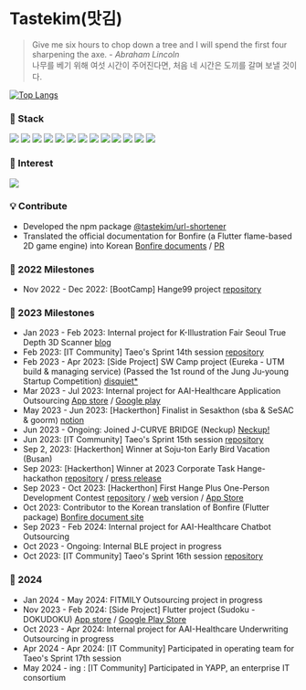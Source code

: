 # Tastekim(맛김)
> Give me six hours to chop down a tree and I will spend the first four sharpening the axe. - _Abraham Lincoln_
> <br>
> 나무를 베기 위해 여섯 시간이 주어진다면, 처음 네 시간은 도끼를 갈며 보낼 것이다.


[![Top Langs](https://github-readme-stats.vercel.app/api/top-langs/?username=tastekim&hide=javascript,html,ruby,objective-c,python,swift,procfile,dockerfile,shell,css&langs_count=10&layout=compact)]()

### 🔨 Stack
<img src="https://img.shields.io/badge/javascript-F7DF1E?style=for-the-badge&logo=javascript&logoColor=black"> <img src="https://img.shields.io/badge/typescript-3178C6?style=for-the-badge&logo=typescript&logoColor=white"> <img src="https://img.shields.io/badge/node.js-339933?style=for-the-badge&logo=Node.js&logoColor=white">
 <img src="https://img.shields.io/badge/express-000000?style=for-the-badge&logo=express&logoColor=white"> <img src="https://img.shields.io/badge/koa-33333D?style=for-the-badge&logo=koa&logoColor=white"> <img src="https://img.shields.io/badge/fastify-000000?style=for-the-badge&logo=fastify&logoColor=white"> <img src="https://img.shields.io/badge/amazonaws-232F3E?style=for-the-badge&logo=amazonaws&logoColor=white"> <img src="https://img.shields.io/badge/firebase-FFCA28?style=for-the-badge&logo=firebase&logoColor=white"> <img src="https://img.shields.io/badge/flutter-02569B?style=for-the-badge&logo=flutter&logoColor=white"> <img src="https://img.shields.io/badge/GCP-4285F4?style=for-the-badge&logo=googlecloud&logoColor=white"> <img src="https://img.shields.io/badge/PostgreSQL-4169E1?style=for-the-badge&logo=postgresql&logoColor=white"> <img src="https://img.shields.io/badge/MySQL-4479A1?style=for-the-badge&logo=mysql&logoColor=white"> <img src="https://img.shields.io/badge/MongoDB-47A248?style=for-the-badge&logo=mongodb&logoColor=white">

### 👀 Interest
<img src="https://img.shields.io/badge/Golang-00ADD8?style=for-the-badge&logo=go&logoColor=white">

### 💡 Contribute
* Developed the npm package [@tastekim/url-shortener](https://www.npmjs.com/package/@tastekim/url-shortener)
* Translated the official documentation for Bonfire (a Flutter flame-based 2D game engine) into Korean [Bonfire documents](https://github.com/bonfire-engine/bonfire-engine.github.io) / [PR](https://github.com/bonfire-engine/bonfire-engine.github.io/pull/11)

### 👣 2022 Milestones
- Nov 2022 - Dec 2022: [BootCamp] Hange99 project [repository](https://github.com/tastekim/WeAllLie-BE)

### 👣 2023 Milestones
- Jan 2023 - Feb 2023: Internal project for K-Illustration Fair Seoul True Depth 3D Scanner [blog](https://tastekim.notion.site/WIL-Photogrammetry-2023-K-bca68e97baae4976881e93677f80af98)
- Feb 2023: [IT Community] Taeo's Sprint 14th session [repository](https://github.com/TEAM-DREAMCATCHER)
- Feb 2023 - Apr 2023: [Side Project] SW Camp project (Eureka - UTM build & managing service) (Passed the 1st round of the Jung Ju-young Startup Competition) [disquiet*](https://disquiet.io/product/%EC%9C%A0%EB%A0%89%EC%B9%B4-1679901595623)
- Mar 2023 - Jul 2023: Internal project for AAI-Healthcare Application Outsourcing [App store](https://apps.apple.com/kr/app/%EC%95%94%ED%96%89%EC%96%B4%EC%82%AC-%EB%82%98%EC%9D%98-%EA%B1%B4%EA%B0%95-%EC%9C%A0%ED%98%95%EC%9D%80/id6450022222) / [Google play](https://play.google.com/store/apps/details?id=com.aaihc.amhaengeosa&hl=ko-KR&pli=1)
- May 2023 - Jun 2023: [Hackerthon] Finalist in Sesakthon (sba & SeSAC & goorm) [notion](https://www.notion.so/c3cc0ba7d2654207ae817eccb1fd81ec?pvs=4)
- Jun 2023 - Ongoing: Joined J-CURVE BRIDGE (Neckup) [Neckup!](https://neckup.fitness)
- Jun 2023: [IT Community] Taeo's Sprint 15th session [repository](https://github.com/Naughty-ya)
- Sep 2, 2023: [Hackerthon] Winner at Soju-ton Early Bird Vacation (Busan)
- Sep 2023: [Hackerthon] Winner at 2023 Corporate Task Hange-hackathon [repository](https://github.com/LMS-horangEDU) / [press release](https://www.aitimes.com/news/articleView.html?idxno=154150)
- Sep 2023 - Oct 2023: [Hackerthon] First Hange Plus One-Person Development Contest [repository](https://github.com/Hanghae-Athletic-TETRIS) / [web](https://hanghae-bae7d.web.app/) version / [App Store](https://apps.apple.com/kr/app/%EB%84%88%EB%8F%84%EB%82%98%EB%8F%84-%ED%85%8C%ED%8A%B8%EB%A6%AC%EC%8A%A4/id6468504024)
- Oct 2023: Contributor to the Korean translation of Bonfire (Flutter package) [Bonfire document site](https://github.com/bonfire-engine/bonfire-engine.github.io)
- Sep 2023 - Feb 2024: Internal project for AAI-Healthcare Chatbot Outsourcing
- Oct 2023 - Ongoing: Internal BLE project in progress
- Oct 2023: [IT Community] Taeo's Sprint 16th session [repository](https://github.com/taeo-sprint16/backend.git)

### 👣 2024
- Jan 2024 - May 2024: FITMILY Outsourcing project in progress
- Nov 2023 - Feb 2024: [Side Project] Flutter project (Sudoku - DOKUDOKU) [App store](https://apps.apple.com/kr/app/%EC%8A%A4%EB%8F%84%EC%BF%A0-dokudoku/id6475877591) / [Google Play Store](https://play.google.com/store/apps/details?id=and.game.tastekimsudoku)
- Oct 2023 - Apr 2024: Internal project for AAI-Healthcare Underwriting Outsourcing in progress
- Apr 2024 - Apr 2024: [IT Community] Participated in operating team for Taeo's Sprint 17th session
- May 2024 - ing : [IT Community] Participated in YAPP, an enterprise IT consortium
